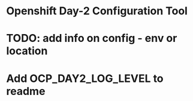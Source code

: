 # Openshift Day-2 Configuration Tool

# TODO: add info on config - env or location
# Add OCP_DAY2_LOG_LEVEL to readme
